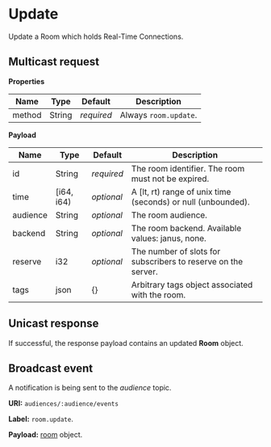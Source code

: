 # Update

Update a Room which holds Real-Time Connections.



## Multicast request

**Properties**

Name             | Type   | Default    | Description
---------------- | ------ | ---------- | ------------------
method           | String | _required_ | Always `room.update`.

**Payload**

Name     | Type       | Default    | Description
-------- | ---------- | ---------- | ------------------
id       | String     | _required_ | The room identifier. The room must not be expired.
time     | [i64, i64) | _optional_ | A [lt, rt) range of unix time (seconds) or null (unbounded).
audience | String     | _optional_ | The room audience.
backend  | String     | _optional_ | The room backend. Available values: janus, none.
reserve  | i32        | _optional_ | The number of slots for subscribers to reserve on the server.
tags     | json       | {}         | Arbitrary tags object associated with the room.


## Unicast response

If successful, the response payload contains an updated **Room** object.

## Broadcast event

A notification is being sent to the _audience_ topic.

**URI:** `audiences/:audience/events`

**Label:** `room.update`.

**Payload:** [room](../room.md#room) object.
